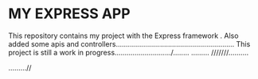 MY EXPRESS APP
====
This repository contains my project with the Express framework .
Also  added some apis and controllers...........................................................
This project is still a work in progress............................/........
.........
///////..........

.........//
